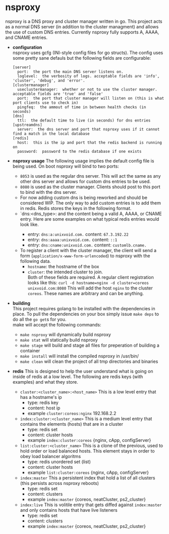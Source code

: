 nsproxy
=======

nsproxy is a DNS proxy and cluster manager written in go.  This project acts as
a normal DNS server (in addition to the cluster managment) and allows the use of
custom DNS entries.  Currently nsproxy fully supports A, AAAA, and CNAME
entries.

- **configuration**  
  nsproxy uses gcfg (INI-style config files for go structs).  The config uses
  some pretty sane defauls but the following fields are configurable:  
  ```
  [server]
    port:  the port the main DNS server listens on.
    loglevel:  the verbosity of logs. acceptable fields are 'info', 'cluster', 'debug', and 'error'.
  [clustermanager]
    useclustermanager:  whether or not to use the cluster manager. acceptable fields are 'true' and 'false'
    port:  the port that cluster manager will listen on (this is what port clients use to check in)
    pingfeq:  the ammout of time in between health checks (in seconds)
  [dns]
    ttl:  the default time to live (in seconds) for dns entries
  [upstreamdns]
    server:  the dns server and port that nsproxy uses if it cannot find a match in the local database
  [redis]
    host:  this is the ip and port that the redis backend is running on
    password:  password to the redis database if one exists
  ```

- **nsproxy usage**
  The following usage implies the default config file is being used.
  On boot nsproxy will bind to two ports:
  - `8053` is used as the regular dns server.  This will act the same as any other dns server and allows for custom dns entries to be used.
  - `8080` is used as the cluster manager.  Clients should post to this port to bind with the dns server.
  - For now adding custom dns is being reworked and should be considered WIP. The only way to add custom entries is to add them in redis.  Redis stores the keys in the following format.
  - `dns:<dns_type>:<fqdn> and the content being a valid A, AAAA, or CNAME entry.  Here are some examples on what typical redis entries would look like.
    - entry: `dns:a:unixvoid.com.` content: `67.3.192.22`
    - entry: `dns:aaaa:unixvoid.com.` content: `::1`
    - entry: `dns:cname:unixvoid.com.` content: `customlb.cname.`
  - To register a client with the cluster manager, the client will send a form
    (`application/x-www-form-urlencoded`) to nsproxy with the following data.
    - `hostname`:  the hostname of the box
    - `cluster`:  the intended cluster to join.  
    Both of these fields are required.  A regular client registration looks like this: `curl -d hostname=nginx -d cluster=coreos unixvoid.com:8080`  This will add the host `nginx` to the cluster `coreos`.  These names are arbitrary and can be anything.  

- **building**  
   This project requires golang to be installed with the dependencies in place.
   To pull the dependencies on your box simply issue `make deps` to do all the
   `go get`s for you.  
   make will accept the following commands:  
   - `make nsproxy` will dynamically build nsproxy
   - `make stat` will statically build nsproxy
   - `make stage` will build and stage all files for preperation of building a
     container
   - `make install` will install the compiled nsproxy in /usr/bin/
   - `make clean` will clean the project of all tmp directories and binaries

- **redis**
  This is designed to help the user understand what is going on inside of redis
  at a low level.  The following are redis keys (with examples) and what they
  store.
  - `cluster:<cluster_name>:<host_name>` This is a low level entry that has a
    hostname's ip
    - type: redis key
    - content: host ip
    - example `cluster:coreos:nginx` 192.168.2.2
  - `index:cluster:<cluster_name>` This is a medium level entry that contains
    the elements (hosts) that are in a cluster
    - type: redis set
    - content: cluster hosts
    - example `index:cluster:coreos` {nginx, cApp, configServer}
  - `list:cluster:<cluster_name>` This is a clone of the previous, used to hold
    order or load balanced hosts. This element stays in order to obey load
    balancer algoritms
    - type: redis unordered set (list)
    - content: cluster hosts
    - example `list:cluster:coreos` {nginx, cApp, configServer}
  - `index:master` This a persistent index that hold a list of all clusters
    (this persists across nsproxy reboots)
    - type: redis set
    - content: clusters
    - example `index:master` {coreos, neatCluster, ps2_cluster}
  - `index:live` This is volitile entry that gets diffed against `index:master`
    and only contains hosts that have live listeners
    - type: redis set
    - content: clusters
    - example `index:master` {coreos, neatCluster, ps2_cluster}
